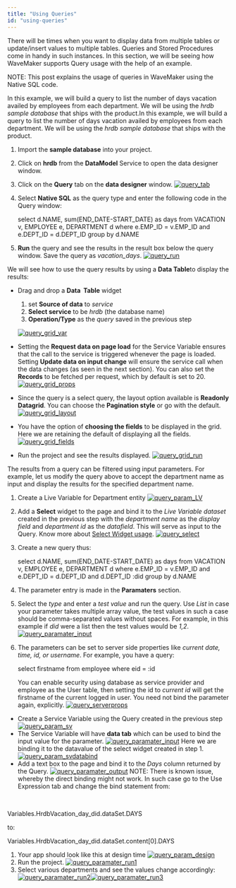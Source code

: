 ```yaml
---
title: "Using Queries"
id: "using-queries"
---
```


There will be times when you want to display data from multiple tables or update/insert values to multiple tables. Queries and Stored Procedures come in handy in such instances. In this section, we will be seeing how WaveMaker supports Query usage with the help of an example.

NOTE: This post explains the usage of queries in WaveMaker using the Native SQL code.

In this example, we will build a query to list the number of days vacation availed by employees from each department. We will be using the _hrdb sample database_ that ships with the product.In this example, we will build a query to list the number of days vacation availed by employees from each department. We will be using the _hrdb sample database_ that ships with the product.

1. Import the **sample database** into your project.
2. Click on **hrdb** from the **DataModel** Service to open the data designer window.
3. Click on the **Query** tab on the **data designer** window. [![query_tab](/learn/assets/query_tab.png)](/learn/assets/query_tab.png)
4. Select **Native SQL** as the query type and enter the following code in the Query window:
    
    select d.NAME, sum(END\_DATE-START\_DATE) as days 
    from VACATION v, EMPLOYEE e, DEPARTMENT d 
    where e.EMP\_ID = v.EMP\_ID and e.DEPT\_ID = d.DEPT\_ID 
    group by d.NAME
    
5. **Run** the query and see the results in the result box below the query window. Save the query as _vacation\_days_. [![query_run](/learn/assets/query_run.png)](/learn/assets/query_run.png)

We will see how to use the query results by using a **Data Table**to display the results:

- Drag and drop a **Data  Table** widget
    
    1. set **Source of data** to _service_
    2. **Select service** to be _hrdb_ (the database name)
    3. **Operation/Type** as the _query_ saved in the previous step
    
    [![query_grid_var](/learn/assets/query_grid_var.png)](/learn/assets/query_grid_var.png)
- Setting the **Request data on page load** for the Service Variable ensures that the call to the service is triggered whenever the page is loaded. Setting **Update data on input change** will ensure the service call when the data changes (as seen in the next section). You can also set the **Records** to be fetched per request, which by default is set to 20. [![query_grid_props](/learn/assets/query_grid_props.png)](/learn/assets/query_grid_props.png)
- Since the query is a select query, the layout option available is **Readonly Datagrid**. You can choose the **Pagination style** or go with the default. [![query_grid_layout](/learn/assets/query_grid_layout.png)](/learn/assets/query_grid_layout.png)
- You have the option of **choosing the fields** to be displayed in the grid. Here we are retaining the default of displaying all the fields. [![query_grid_fields](/learn/assets/query_grid_fields.png)](/learn/assets/query_grid_fields.png)
- Run the project and see the results displayed. [![query_grid_run](/learn/assets/query_grid_run.png)](/learn/assets/query_grid_run.png)

The results from a query can be filtered using input parameters. For example, let us modify the query above to accept the department name as input and display the results for the specified department name.

1. Create a Live Variable for Department entity [![query_param_LV](/learn/assets/query_param_LV.png)](/learn/assets/query_param_LV.png)
2. Add a **Select** widget to the page and bind it to the _Live Variable dataset_ created in the previous step with the _department name_ as the _display field_ and _department id_ as the _datafield_. This will serve as input to the Query. Know more about [Select Widget usage](/learn/selection-widgets/). [![query_select](/learn/assets/query_select.png)](/learn/assets/query_select.png)
3. Create a new query thus:
    
    select d.NAME, sum(END\_DATE-START\_DATE) as days 
    from VACATION v, EMPLOYEE e, DEPARTMENT d 
    where e.EMP\_ID = v.EMP\_ID and e.DEPT\_ID = d.DEPT\_ID and d.DEPT\_ID :did
    group by d.NAME
    
4. The parameter entry is made in the **Paramaters** section.
5. Select the _type_ and enter a _test value_ and run the query. Use _List_ in case your parameter takes multiple array value, the test values in such a case should be comma-separated values without spaces. For example, in this example if _did_ were a list then the test values would be _1,2_. [![query_paramater_input](/learn/assets/query_paramater_input.png)](/learn/assets/query_paramater_input.png)
6. The parameters can be set to server side properties like _current date, time, id, or username_. For example, you have a query:
    
    select firstname 
    from employee where eid = :id
    
    You can enable security using database as service provider and employee as the User table, then setting the id to _current id_ will get the firstname of the current logged in user. You need not bind the parameter again, explicitly. [![query_serverprops](/learn/assets/query_serverprops.png)](/learn/assets/query_serverprops.png)

- Create a Service Variable using the Query created in the previous step [![query_param_sv](/learn/assets/query_param_sv.png)](/learn/assets/query_param_sv.png)
- The Service Variable will have **data tab** which can be used to bind the input value for the parameter. [![query_paramater_input](/learn/assets/query_paramater_input.png)](/learn/assets/query_paramater_input.png) Here we are binding it to the datavalue of the select widget created in step 1. [![query_param_svdatabind](/learn/assets/query_param_svdatabind.png)](/learn/assets/query_param_svdatabind.png)
- Add a text box to the page and bind it to the _Days_ column returned by the Query. [![query_paramater_output](/learn/assets/query_paramater_output.png)](/learn/assets/query_paramater_output.png) NOTE: There is known issue, whereby the direct binding might not work. In such case go to the Use Expression tab and change the bind statement from:

 

Variables.HrdbVacation\_day\_did.dataSet.DAYS

to:

Variables.HrdbVacation\_day\_did.dataSet.content\[0\].DAYS

1. Your app should look like this at design time [![query_param_design](/learn/assets/query_param_design.png)](/learn/assets/query_param_design.png)
2. Run the project. [![query_paramater_run1](/learn/assets/query_paramater_run1.png)](/learn/assets/query_paramater_run1.png)
3. Select various departments and see the values change accordingly: [![query_paramater_run2](/learn/assets/query_paramater_run2.png)](/learn/assets/query_paramater_run2.png)[![query_paramater_run3](/learn/assets/query_paramater_run3.png)](/learn/assets/query_paramater_run3.png)
